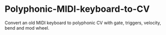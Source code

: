 # Polyphonic-MIDI-keyboard-to-CV
Convert an old MIDI keyboard to polyphonic CV with gate, triggers, velocity, bend and mod wheel.
